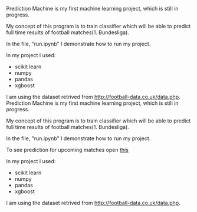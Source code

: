 Prediction Machine is my first machine learning project, which is still in progress.

My concept of this program is to train classifier which will be able to predict full time results of football matches(1. Bundesliga). 

In the file, "run.ipynb" I demonstrate how to run my project.

In my project I used:
- scikit learn
- numpy
- pandas
- xgboost


I am using the dataset retrived from http://football-data.co.uk/data.php.
Prediction Machine is my first machine learning project, which is still in progress.

My concept of this program is to train classifier which will be able to predict full time results of football matches(1. Bundesliga). 

In the file, "run.ipynb" I demonstrate how to run my project.

To see prediction for upcoming matches open [this](data/UpcomingBundesligaProbablity.csv)

In my project I used:
- scikit learn
- numpy
- pandas
- xgboost


I am using the dataset retrived from http://football-data.co.uk/data.php.
